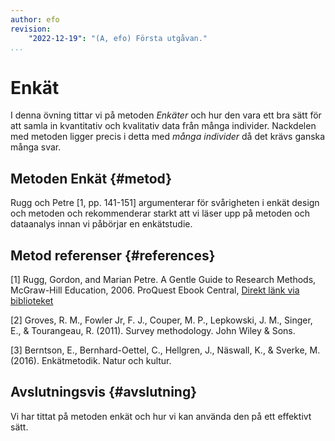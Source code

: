 ```yaml
---
author: efo
revision:
    "2022-12-19": "(A, efo) Första utgåvan."
...
```

Enkät
==================================

I denna övning tittar vi på metoden _Enkäter_ och hur den vara ett bra sätt för att samla in kvantitativ och kvalitativ data från många individer. Nackdelen med metoden ligger precis i detta med _många individer_ då det krävs ganska många svar.



<!--more-->



Metoden Enkät {#metod}
--------------------------------------

Rugg och Petre [1, pp. 141-151] argumenterar för svårigheten i enkät design och metoden och rekommenderar starkt att vi läser upp på metoden och dataanalys innan vi påbörjar en enkätstudie.



Metod referenser {#references}
--------------------------------------

[1] Rugg, Gordon, and Marian Petre. A Gentle Guide to Research Methods, McGraw-Hill Education, 2006. ProQuest Ebook Central, [Direkt länk via biblioteket](https://bth.summon.serialssolutions.com/2.0.0/link/0/eLvHCXMwtV1LT8MwDLaAXUAcYIAYz4orKmRNu6QSIDEE22U3xLXK8oCJAWMr8PdxsrQdQwhx4FK1UZ-2635ubH8ANDoh4ZxPYIJRJUhTpqQllWKqFcWaCUPTplHG0ZLNlD-XTJDV2L8qHsdQ9baQ9g_KL0-KA7iOJoBLNAJczuHjctNnH9uO0riCRjBQjh-jSLI77jnW6Jkk93v3vncwDq0m5S3VlvbVPIUJ_fR3oCc7Y_ERdgfDYZUx8iWEJLboCmHelEhnrvf0dfuKImBDpzZ6DS1Tl53RLmhLbG_yJzWQ-fnkHRW9CLWYsSRaglq7fdmu_nS5nvy-g5DbZrbHjwuRi2u3fCuk8l5WYEVMHtHN4ycgtx1Z1WBkvn0uHQa4XYOatoUh67Cgn-uW7do_5wacnj2J8ePFZTCVeOAkHuQvQSHxwEv87NTtuAl3N9e3V93QE1GEgiMC5KHhkaYJIaapudA06nPGDEl4E_1dHwOuKO2rVDDEflJLwjWPMRLjCdNRImOVSroFq8JWLDznrrJRbUOQGElMIhUlksRUplyyqCUShNxMIwxTDTiaEUH2PnSz55OskBN65pQ3oG4lk42mrUky9K6IwRtwWAgqc0f5RN-s1OfOr3vswnJlT3uwlI_f9D4s9vOHA6_gT2N5LJ4)

[2] Groves, R. M., Fowler Jr, F. J., Couper, M. P., Lepkowski, J. M., Singer, E., & Tourangeau, R. (2011). Survey methodology. John Wiley & Sons.

[3] Berntson, E., Bernhard-Oettel, C., Hellgren, J., Näswall, K., & Sverke, M. (2016). Enkätmetodik. Natur och kultur.



Avslutningsvis {#avslutning}
--------------------------------------

Vi har tittat på metoden enkät och hur vi kan använda den på ett effektivt sätt.
